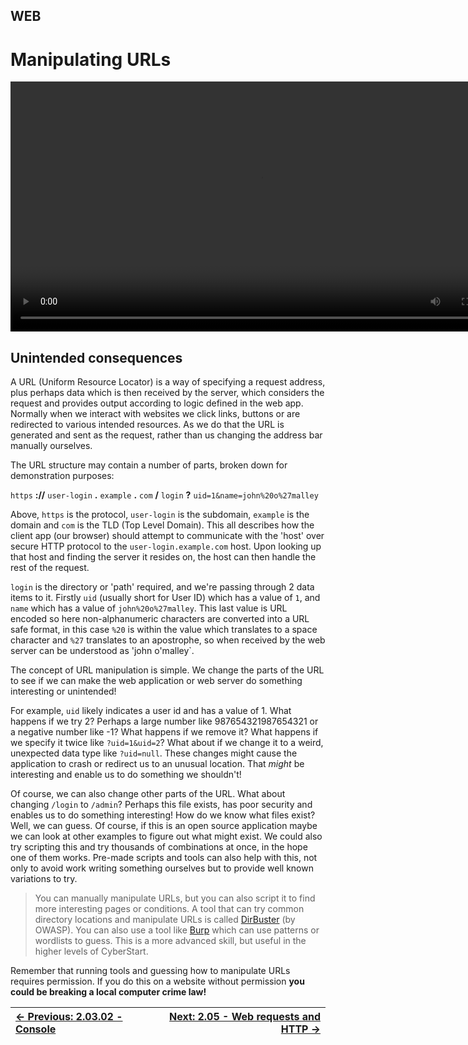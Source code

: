 ## WEB

# Manipulating URLs

<div align="center">
 <video src="https://github.com/alphyos/CyberStart-2023/assets/116646389/56136760-4d39-428d-a19e-f8079f148723" width="800" />
</div>

## Unintended consequences

A URL (Uniform Resource Locator) is a way of specifying a request
address, plus perhaps data which is then received by the server, which
considers the request and provides output according to logic defined in
the web app. Normally when we interact with websites we click links,
buttons or are redirected to various intended resources. As we do that
the URL is generated and sent as the request, rather than us changing
the address bar manually ourselves.

The URL structure may contain a number of parts, broken down for demonstration purposes:

`https` **://** `user-login` **.** `example` **.** `com` **/** `login` **?** `uid=1&name=john%20o%27malley`

Above, `https` is the protocol, `user-login` is the subdomain, `example` is the domain and `com`
 is the TLD (Top Level Domain). This all describes how the client app
(our browser) should attempt to communicate with the 'host' over secure
HTTP protocol to the `user-login.example.com` host. Upon looking up that host and finding the server it resides on, the host can then handle the rest of the request.

`login` is the directory or 'path' required, and we're passing through 2 data items to it. Firstly `uid` (usually short for User ID) which has a value of `1`, and `name` which has a value of `john%20o%27malley`. This last value is URL encoded so here non-alphanumeric characters are converted into a URL safe format, in this case `%20` is within the value which translates to a space character and `%27` translates to an apostrophe, so when received by the web server can be understood as 'john o'malley`.

The concept of URL manipulation is simple. We change the parts of the
 URL to see if we can make the web application or web server do
something interesting or unintended!

For example, `uid` likely indicates a user id and has a
value of 1. What happens if we try 2? Perhaps a large number like
987654321987654321 or a negative number like -1? What happens if we
remove it? What happens if we specify it twice like `?uid=1&uid=2`? What about if we change it to a weird, unexpected data type like `?uid=null`. These changes might cause the application to crash or redirect us to an unusual location. That *might* be interesting and enable us to do something we shouldn't!

Of course, we can also change other parts of the URL. What about changing `/login` to `/admin`?
 Perhaps this file exists, has poor security and enables us to do
something interesting! How do we know what files exist? Well, we can
guess. Of course, if this is an open source application maybe we can
look at other examples to figure out what might exist. We could also try
 scripting this and try thousands of combinations at once, in the hope
one of them works. Pre-made scripts and tools can also help with this,
not only to avoid work writing something ourselves but to provide well
known variations to try.

> You can manually manipulate URLs, but you can also script it to find
> more interesting pages or conditions. A tool that can try common
> directory locations and manipulate URLs is called [DirBuster](https://www.kali.org/tools/dirbuster/) (by OWASP). You can also use a tool like [Burp](https://portswigger.net/burp) which can use patterns or wordlists to guess. This is a more advanced skill, but useful in the higher levels of CyberStart.

Remember that running tools and guessing how to manipulate URLs
requires permission. If you do this on a website without permission **you could be breaking a local computer crime law!**

<div align="center">

[← Previous: 2.03.02 - Console](Console2.3.2.md) | [Next: 2.05 - Web requests and HTTP →](WebRequestsAndHttp2.5.md)
:-|-:
